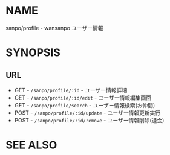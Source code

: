 # NAME

sanpo/profile - wansanpo ユーザー情報

# SYNOPSIS

## URL

- GET - `/sanpo/profile/:id` - ユーザー情報詳細
- GET - `/sanpo/profile/:id/edit` - ユーザー情報編集画面
- GET - `/sanpo/profile/search` - ユーザー情報検索(お仲間)
- POST - `/sanpo/profile/:id/update` - ユーザー情報更新実行
- POST - `/sanpo/profile/:id/remove` - ユーザー情報削除(退会)

# SEE ALSO
